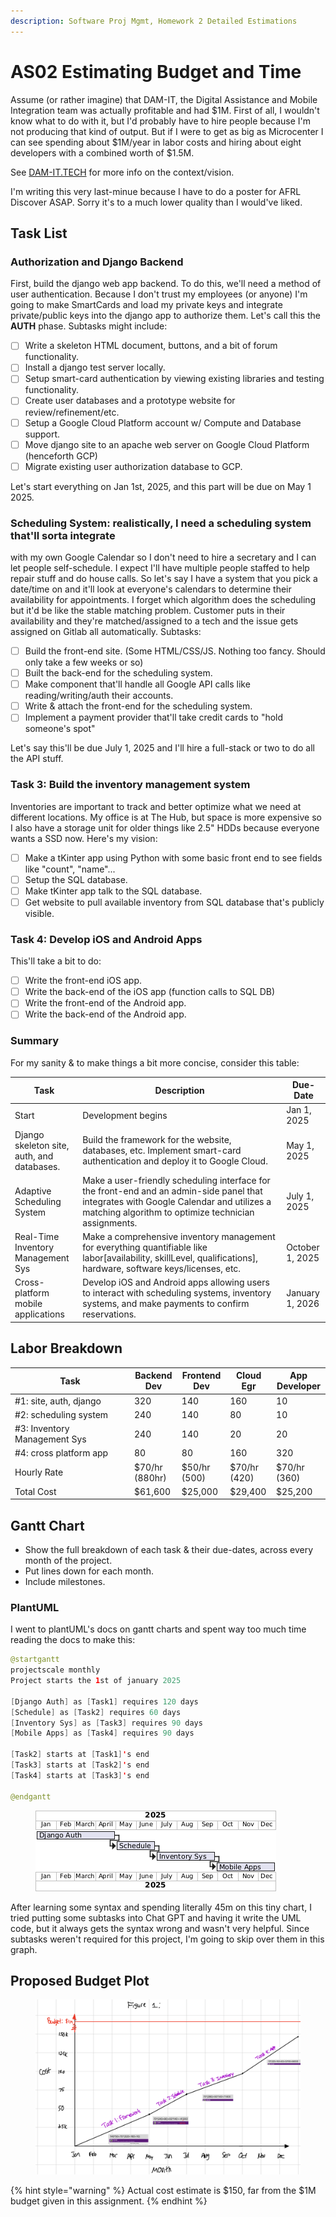 ```yaml
---
description: Software Proj Mgmt, Homework 2 Detailed Estimations
---
```


# AS02 Estimating Budget and Time

Assume (or rather imagine) that DAM-IT, the Digital Assistance and Mobile Integration team was actually profitable and had $1M. First of all, I wouldn't know what to do with it, but I'd probably have to hire people because I'm not producing that kind of output. But if I were to get as big as Microcenter I can see spending about $1M/year in labor costs and hiring about eight developers with a combined worth of $1.5M.

See [DAM-IT.TECH](dam-it.tech) for more info on the context/vision.

I'm writing this very last-minue because I have to do a poster for AFRL Discover ASAP. Sorry it's to a much lower quality than I would've liked.

## Task List

### Authorization and Django Backend

First, build the django web app backend. To do this, we'll need a method of user authentication. Because I don't trust my employees (or anyone) I'm going to make SmartCards and load my private keys and integrate private/public keys into the django app to authorize them. Let's call this the **AUTH** phase. Subtasks might include:

* [ ] Write a skeleton HTML document, buttons, and a bit of forum functionality.
* [ ] Install a django test server locally.
* [ ] Setup smart-card authentication by viewing existing libraries and testing functionality.&#x20;
* [ ] Create user databases and a prototype website for review/refinement/etc.
* [ ] Setup a Google Cloud Platform account w/ Compute and Database support.
* [ ] Move django site to an apache web server on Google Cloud Platform (henceforth GCP)
* [ ] Migrate existing user authorization database to GCP.

Let's start everything on Jan 1st, 2025, and this part will be due on May 1 2025.

### **Scheduling System**: realistically, I need a scheduling system that'll sorta integrate

with my own Google Calendar so I don't need to hire a secretary and I can let people self-schedule. I expect I'll have multiple people staffed to help repair stuff and do house calls. So let's say I have a system that you pick a date/time on and it'll look at everyone's calendars to determine their availability for appointments. I forget which algorithm does the scheduling but it'd be like the stable matching problem. Customer puts in their availability and they're matched/assigned to a tech and the issue gets assigned on Gitlab all automatically. Subtasks:

* [ ] Build the front-end site. (Some HTML/CSS/JS. Nothing too fancy. Should only take a few weeks or so)
* [ ] Built the back-end for the scheduling system.
* [ ] Make component that'll handle all Google API calls like reading/writing/auth their accounts.
* [ ] Write & attach the front-end for the scheduling system.
* [ ] Implement a payment provider that'll take credit cards to "hold someone's spot"

Let's say this'll be due July 1, 2025 and I'll hire a full-stack or two to do all the API stuff.

### Task 3: Build the inventory management system

Inventories are important to track and better optimize what we need at different locations. My office is at The Hub, but space is more expensive so I also have a storage unit for older things like 2.5" HDDs because everyone wants a SSD now. Here's my vision:

* [ ] Make a tKinter app using Python with some basic front end to see fields like "count", "name"...
* [ ] Setup the SQL database.
* [ ] Make tKinter app talk to the SQL database.
* [ ] Get website to pull available inventory from SQL database that's publicly visible.

### Task 4: Develop iOS and Android Apps

This'll take a bit to do:

* [ ] Write the front-end iOS app.
* [ ] Write the back-end of the iOS app (function calls to SQL DB)
* [ ] Write the front-end of the Android app.
* [ ] Write the back-end of the Android app.

### Summary

For my sanity & to make things a bit more concise, consider this table:

<table><thead><tr><th>Task</th><th width="312">Description</th><th>Due-Date</th></tr></thead><tbody><tr><td>Start</td><td>Development begins</td><td>Jan 1, 2025</td></tr><tr><td>Django skeleton site, auth, and databases.</td><td>Build the framework for the website, databases, etc. Implement smart-card authentication and deploy it to Google Cloud.</td><td>May 1, 2025</td></tr><tr><td>Adaptive Scheduling System</td><td>Make a user-friendly scheduling interface for the front-end and an admin-side panel that integrates with Google Calendar and utilizes a matching algorithm to optimize technician assignments.</td><td>July 1, 2025</td></tr><tr><td>Real-Time Inventory Management Sys</td><td>Make a comprehensive inventory management for everything quantifiable like labor[availability, skillLevel, qualifications], hardware, software keys/licenses, etc.</td><td>October 1, 2025</td></tr><tr><td>Cross-platform mobile applications</td><td>Develop iOS and Android apps allowing users to interact with scheduling systems, inventory systems, and make payments to confirm reservations.</td><td>January 1, 2026</td></tr></tbody></table>



## Labor Breakdown

<table><thead><tr><th width="177">Task</th><th>Backend Dev</th><th>Frontend Dev</th><th>Cloud Egr</th><th>App Developer</th></tr></thead><tbody><tr><td>#1: site, auth, django</td><td>320</td><td>140</td><td>160</td><td>10</td></tr><tr><td>#2: scheduling system</td><td>240</td><td>140</td><td>80</td><td>10</td></tr><tr><td>#3: Inventory Management Sys</td><td>240</td><td>140</td><td>20</td><td>20</td></tr><tr><td>#4: cross platform app</td><td>80</td><td>80</td><td>160</td><td>320</td></tr><tr><td>Hourly Rate</td><td>$70/hr (880hr)</td><td>$50/hr (500)</td><td>$70/hr (420)</td><td>$70/hr (360)</td></tr><tr><td>Total Cost</td><td>$61,600</td><td>$25,000</td><td>$29,400</td><td>$25,200</td></tr></tbody></table>



## Gantt Chart

* Show the full breakdown of each task & their due-dates, across every month of the project.
* Put lines down for each month.
* Include milestones.

### PlantUML

I went to plantUML's docs on gantt charts and spent way too much time reading the docs to make this:

```java
@startgantt
projectscale monthly
Project starts the 1st of january 2025

[Django Auth] as [Task1] requires 120 days
[Schedule] as [Task2] requires 60 days 
[Inventory Sys] as [Task3] requires 90 days
[Mobile Apps] as [Task4] requires 90 days

[Task2] starts at [Task1]'s end
[Task3] starts at [Task2]'s end
[Task4] starts at [Task3]'s end

@endgantt

```



<figure><img src="../../.gitbook/assets/image (2).png" alt=""><figcaption></figcaption></figure>

After learning some syntax and spending literally 45m on this tiny chart, I tried putting some subtasks into Chat GPT and having it write the UML code, but it always gets the syntax wrong and wasn't very helpful. Since subtasks weren't required for this project, I'm going to skip over them in this graph.&#x20;

## Proposed Budget Plot

<figure><img src="../../.gitbook/assets/image (1) (1).png" alt=""><figcaption></figcaption></figure>

{% hint style="warning" %}
Actual cost estimate is $150, far from the $1M budget given in this assignment.&#x20;
{% endhint %}

